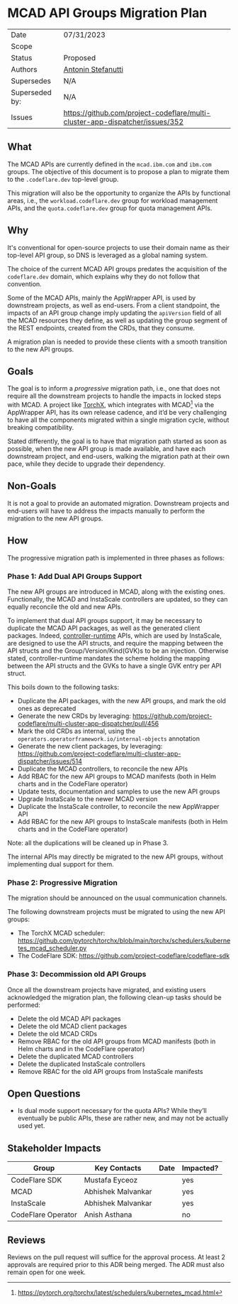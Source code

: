 # MCAD API Groups Migration Plan

|                |                          |
| -------------- | ------------------------ |
| Date           | 07/31/2023               |
| Scope          |                          |
| Status         | Proposed                 |
| Authors        | [Antonin Stefanutti](@astefanutti) |
| Supersedes     | N/A                      |
| Superseded by: | N/A                      |
| Issues         | https://github.com/project-codeflare/multi-cluster-app-dispatcher/issues/352 |

## What

The MCAD APIs are currently defined in the `mcad.ibm.com` and `ibm.com` groups.
The objective of this document is to propose a plan to migrate them to the `.codeflare.dev` top-level group.

This migration will also be the opportunity to organize the APIs by functional areas, i.e., the `workload.codeflare.dev` group for workload management APIs, and the `quota.codeflare.dev` group for quota management APIs.

## Why

It's conventional for open-source projects to use their domain name as their top-level API group, so DNS is leveraged as a global naming system.

The choice of the current MCAD API groups predates the acquisition of the `codeflare.dev` domain, which explains why they do not follow that convention.

Some of the MCAD APIs, mainly the AppWrapper API, is used by downstream projects, as well as end-users.
From a client standpoint, the impacts of an API group change imply updating the `apiVersion` field of all the MCAD resources they define, as well as updating the group segment of the REST endpoints, created from the CRDs, that they consume.

A migration plan is needed to provide these clients with a smooth transition to the new API groups.

## Goals

The goal is to inform a _progressive_ migration path, i.e., one that does not require all the downstream projects to handle the impacts in locked steps with MCAD.
A project like [TorchX](https://github.com/pytorch/torchx), which integrates with MCAD[^1] via the AppWrapper API, has its own release cadence, and it’d be very challenging to have all the components migrated within a single migration cycle, without breaking compatibility.

Stated differently, the goal is to have that migration path started as soon as possible, when the new API group is made available, and have each downstream project, and end-users, walking the migration path at their own pace, while they decide to upgrade their dependency.

[^1]: https://pytorch.org/torchx/latest/schedulers/kubernetes_mcad.html

## Non-Goals

It is not a goal to provide an automated migration.
Downstream projects and end-users will have to address the impacts manually to perform the migration to the new API groups.

## How

The progressive migration path is implemented in three phases as follows:

### Phase 1: Add Dual API Groups Support

The new API groups are introduced in MCAD, along with the existing ones.
Functionally, the MCAD and InstaScale controllers are updated, so they can equally reconcile the old and new APIs.

To implement that dual API groups support, it may be necessary to duplicate the MCAD API packages, as well as the generated client packages.
Indeed, [controller-runtime](https://github.com/kubernetes-sigs/controller-runtime) APIs, which are used by InstaScale, are designed to use the API structs, and require the mapping between the API structs and the Group/Version/Kind(GVK)s to be an injection.
Otherwise stated, controller-runtime mandates the scheme holding the mapping between the API structs and the GVKs to have a single GVK entry per API struct.

This boils down to the following tasks:

* Duplicate the API packages, with the new API groups, and mark the old ones as deprecated
* Generate the new CRDs by leveraging: https://github.com/project-codeflare/multi-cluster-app-dispatcher/pull/456
* Mark the old CRDs as internal, using the `operators.operatorframework.io/internal-objects` annotation
* Generate the new client packages, by leveraging: https://github.com/project-codeflare/multi-cluster-app-dispatcher/issues/514
* Duplicate the MCAD controllers, to reconcile the new APIs
* Add RBAC for the new API groups to MCAD manifests (both in Helm charts and in the CodeFlare operator)
* Update tests, documentation and samples to use the new API groups
* Upgrade InstaScale to the newer MCAD version
* Duplicate the InstaScale controller, to reconcile the new AppWrapper API
* Add RBAC for the new API groups to InstaScale manifests (both in Helm charts and in the CodeFlare operator)

Note: all the duplications will be cleaned up in Phase 3.

The internal APIs may directly be migrated to the new API groups, without implementing dual support for them.

### Phase 2: Progressive Migration

The migration should be announced on the usual communication channels.

The following downstream projects must be migrated to using the new API groups:

* The TorchX MCAD scheduler: https://github.com/pytorch/torchx/blob/main/torchx/schedulers/kubernetes_mcad_scheduler.py
* The CodeFlare SDK: https://github.com/project-codeflare/codeflare-sdk

### Phase 3: Decommission old API Groups

Once all the downstream projects have migrated, and existing users acknowledged the migration plan, the following clean-up tasks should be performed:

* Delete the old MCAD API packages
* Delete the old MCAD client packages
* Delete the old MCAD CRDs
* Remove RBAC for the old API groups from MCAD manifests (both in Helm charts and in the CodeFlare operator)
* Delete the duplicated MCAD controllers
* Delete the duplicated InstaScale controllers
* Remove RBAC for the old API groups from InstaScale manifests

## Open Questions

* Is dual mode support necessary for the quota APIs? While they’ll eventually be public APIs, these are rather new, and may not be actually used yet.

## Stakeholder Impacts

| Group                         | Key Contacts       | Date       | Impacted? |
| ----------------------------- | ------------------ | ---------- | --------- |
| CodeFlare SDK                 | Mustafa Eyceoz     |            | yes       |
| MCAD                          | Abhishek Malvankar |            | yes       |
| InstaScale                    | Abhishek Malvankar |            | yes       |
| CodeFlare Operator            | Anish Asthana      |            | no        |

## Reviews

Reviews on the pull request will suffice for the approval process.
At least 2 approvals are required prior to this ADR being merged.
The ADR must also remain open for one week.

